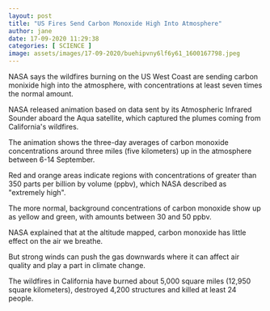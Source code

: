 ```yaml
---
layout: post
title: "US Fires Send Carbon Monoxide High Into Atmosphere"
author: jane 
date: 17-09-2020 11:29:38 
categories: [ SCIENCE ] 
image: assets/images/17-09-2020/buehipvny6lf6y61_1600167798.jpeg
---
```

NASA says the wildfires burning on the US West Coast are sending carbon monixide high into the atmosphere, with concentrations at least seven times the normal amount.

NASA released animation based on data sent by its Atmospheric Infrared Sounder aboard the Aqua satellite, which captured the plumes coming from California's wildfires.

The animation shows the three-day averages of carbon monoxide concentrations around three miles (five kilometers) up in the atmosphere between 6-14 September.

Red and orange areas indicate regions with concentrations of greater than 350 parts per billion by volume (ppbv), which NASA described as "extremely high".

The more normal, background concentrations of carbon monoxide show up as yellow and green, with amounts between 30 and 50 ppbv.

NASA explained that at the altitude mapped, carbon monoxide has little effect on the air we breathe.

But strong winds can push the gas downwards where it can affect air quality and play a part in climate change.

The wildfires in California have burned about 5,000 square miles (12,950 square kilometers), destroyed 4,200 structures and killed at least 24 people.